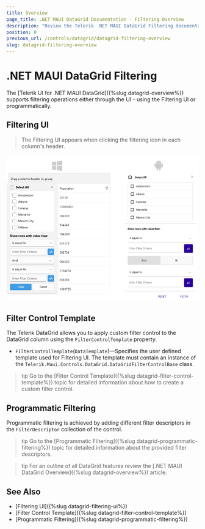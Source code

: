```yaml
---
title: Overview
page_title: .NET MAUI DataGrid Documentation - Filtering Overview
description: "Review the Telerik .NET MAUI DataGrid Filtering documentation article to learn more about all built in filtering functions you can use."
position: 0
previous_url: /controls/datagrid/datagrid-filtering-overview
slug: datagrid-filtering-overview
---
```


# .NET MAUI DataGrid Filtering

The [Telerik UI for .NET MAUI DataGrid]({%slug datagrid-overview%}) supports filtering operations either through the UI - using the Filtering UI or programmatically.

## Filtering UI

> The Filtering UI appears when clicking the filtering icon in each column's header.

![Telerik .NET MAUI DataGrid Filtering UI](../filtering/images/datagrid-filteringui-platforms.png)

## Filter Control Template

The Telerik DataGrid allows you to apply custom filter control to the DataGrid column using the `FilterControlTemplate` property.

* `FilterControlTemplate`(`DataTemplate`)&mdash;Specifies the user defined template used for Filtering UI. The template must contain an instance of the `Telerik.Maui.Controls.DataGrid.DataGridFilterControlBase` class.

>tip Go to the [Filter Control Template]({%slug datagrid-filter-control-template%}) topic for detailed information about how to create a custom filter control.

## Programmatic Filtering

Programmatic filtering is achieved by adding different filter descriptors in the `FilterDescriptor` collection of the control.

>tip Go to the [Programmatic Filtering]({%slug datagrid-programmatic-filtering%}) topic for detailed information about the provided filter descriptors.

>tip For an outline of all DataGrid features review the [.NET MAUI DataGrid Overview]({%slug datagrid-overview%}) article.

## See Also

- [Filtering UI]({%slug datagrid-filtering-ui%})
- [Filter Control Template]({%slug datagrid-filter-control-template%})
- [Programmatic Filtering]({%slug datagrid-programmatic-filtering%})
